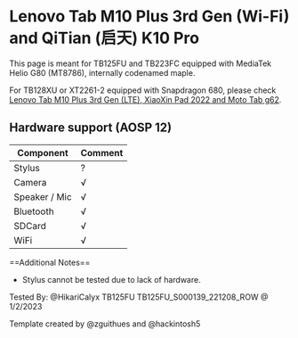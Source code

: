 # Lenovo Tab M10 Plus 3rd Gen (Wi-Fi) and QiTian (启天) K10 Pro

This page is meant for TB125FU and TB223FC equipped with MediaTek Helio G80 (MT8786), internally codenamed maple.

For TB128XU or XT2261-2 equipped with Snapdragon 680, please check [Lenovo Tab M10 Plus 3rd Gen (LTE), XiaoXin Pad 2022 and Moto Tab g62](https://github.com/phhusson/treble_experimentations/wiki/Lenovo-Tab-M10-Plus-3rd-Gen-%28LTE%29%2C-XiaoXin-Pad-2022-and-Moto-Tab-g62).

## Hardware support (AOSP 12)

| Component                 |      Comment                                              |
|---------------------------|-----------------------------------------------------------|
| Stylus                    | ?                                                      |
| Camera                    | √                                                      |
| Speaker / Mic             | √                                                      |
| Bluetooth                 | √                                         |
| SDCard                       | √                                                    |
| WiFi                      | √                                                      |

==Additional Notes==
* Stylus cannot be tested due to lack of hardware.

Tested By: @HikariCalyx TB125FU TB125FU_S000139_221208_ROW @ 1/2/2023

Template created by @zguithues and @hackintosh5